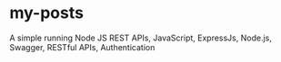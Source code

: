 # my-posts
A simple running Node JS REST APIs, JavaScript, ExpressJs, Node.js, Swagger, RESTful APIs, Authentication
